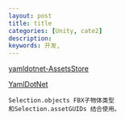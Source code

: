 ```yaml
---
layout: post
title: title
categories: [Unity, cate2]
description: 
keywords: 开发, 
---
```


[yamldotnet-AssetsStore](https://assetstore.unity.com/packages/tools/integration/yamldotnet-for-unity-36292)

[YamlDotNet](https://github.com/aaubry/YamlDotNet)

```
Selection.objects FBX子物体类型
和Selection.assetGUIDs 结合使用。
```

